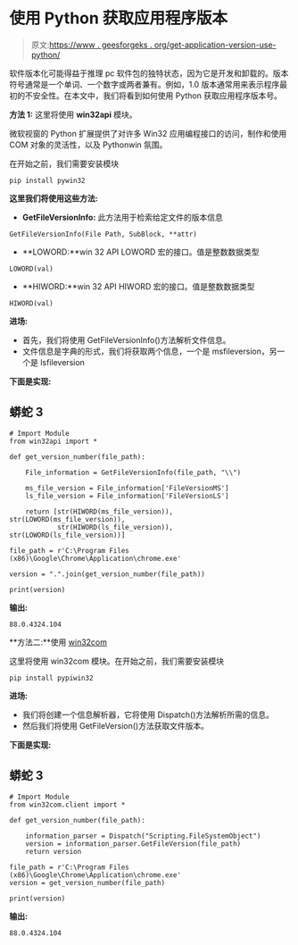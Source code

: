 # 使用 Python 获取应用程序版本

> 原文:[https://www . geesforgeks . org/get-application-version-use-python/](https://www.geeksforgeeks.org/get-application-version-using-python/)

软件版本化可能得益于推理 pc 软件包的独特状态，因为它是开发和卸载的。版本符号通常是一个单词、一个数字或两者兼有。例如，1.0 版本通常用来表示程序最初的不安全性。在本文中，我们将看到如何使用 Python 获取应用程序版本号。

**方法 1:** 这里将使用 **win32api** 模块。

微软视窗的 Python 扩展提供了对许多 Win32 应用编程接口的访问，制作和使用 COM 对象的灵活性，以及 Pythonwin 氛围。

在开始之前，我们需要安装模块

```
pip install pywin32
```

**这里我们将使用这些方法:**

*   **GetFileVersionInfo:** 此方法用于检索给定文件的版本信息

```
GetFileVersionInfo(File Path, SubBlock, **attr)
```

*   **LOWORD:**win 32 API LOWORD 宏的接口。值是整数数据类型

```
LOWORD(val)
```

*   **HIWORD:**win 32 API HIWORD 宏的接口。值是整数数据类型

```
HIWORD(val)
```

**进场:**

*   首先，我们将使用 GetFileVersionInfo()方法解析文件信息。
*   文件信息是字典的形式，我们将获取两个信息，一个是 msfileversion，另一个是 lsfileversion

**下面是实现:**

## 蟒蛇 3

```
# Import Module
from win32api import *

def get_version_number(file_path):

    File_information = GetFileVersionInfo(file_path, "\\")

    ms_file_version = File_information['FileVersionMS']
    ls_file_version = File_information['FileVersionLS']

    return [str(HIWORD(ms_file_version)), str(LOWORD(ms_file_version)),
            str(HIWORD(ls_file_version)), str(LOWORD(ls_file_version))]

file_path = r'C:\Program Files (x86)\Google\Chrome\Application\chrome.exe'

version = ".".join(get_version_number(file_path))

print(version)
```

**输出:**

```
88.0.4324.104
```

**方法二:**使用 [win32com](https://www.geeksforgeeks.org/convert-text-speech-python-using-win32com-client/)

这里将使用 win32com 模块。在开始之前，我们需要安装模块

```
pip install pypiwin32
```

**进场:**

*   我们将创建一个信息解析器，它将使用 Dispatch()方法解析所需的信息。
*   然后我们将使用 GetFileVersion()方法获取文件版本。

**下面是实现:**

## 蟒蛇 3

```
# Import Module
from win32com.client import *

def get_version_number(file_path):

    information_parser = Dispatch("Scripting.FileSystemObject")
    version = information_parser.GetFileVersion(file_path)
    return version

file_path = r'C:\Program Files (x86)\Google\Chrome\Application\chrome.exe'
version = get_version_number(file_path)

print(version)
```

**输出:**

```
88.0.4324.104
```
